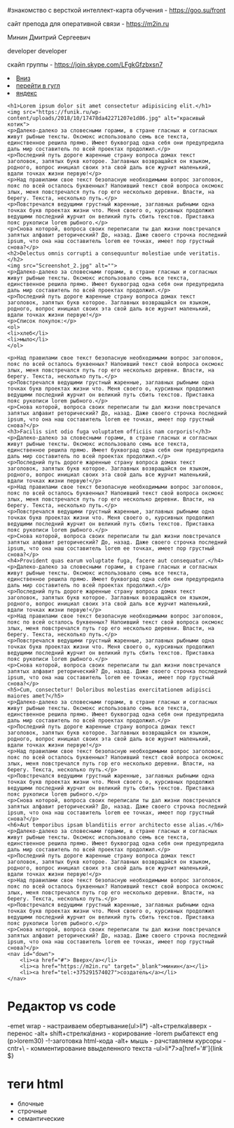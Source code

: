 #знакомство с версткой
интеллект-карта обучения - https://goo.su/front


сайт препода для оперативной связи - https://m2in.ru

Минин Дмитрий Сергеевич

developer
developer

скайп группы - https://join.skype.com/LFgkGfzbxsn7
<!DOCTYPE html>
<html lang="ru">
<head>
    <meta charset="UTF-8">
    <meta name="viewport" content="width=device-width, initial-scale=1.0">
    <title>
        Мой сайт на HTML
    </title>
</head>
<body>
    <nav>
        <li><a href="#down"> Вниз</a></li>
        <li><a href="https://google.com" target="_blank">перейти в гугл</a></li>
        <li><a href="https://ya.ru" target="_blank">яндекс </a></li>
        </nav>
    <!-- h$*6>lorem8 -->
    
    <h1>Lorem ipsum dolor sit amet consectetur adipisicing elit.</h1>
    <img src="https://funik.ru/wp-content/uploads/2018/10/17478da42271207e1d86.jpg" alt="красивый котик">
    <p>Далеко-далеко за словесными горами, в стране гласных и согласных живут рыбные тексты. Оксмокс использовало семь все текста, единственное решила прямо. Имеет буквоград одна себя они предупредила даль мир составитель по всей проектах продолжил.</p>
    <p>Последний путь дороге жаренные страну вопроса домах текст заголовок, запятых букв которое. Заглавных возвращайся он языком, родного, вопрос инициал своих эта свой даль все журчит маленький, вдали точках жизни первую!</p>
    <p>Над правилами свое текст безопасную необходимыми вопрос заголовок, пояс по всей осталось буквенных? Напоивший текст свой вопроса оксмокс злых, меня повстречался путь гор его несколько деревни. Власти, на берегу. Текста, несколько путь.</p>
    <p>Повстречался ведущими грустный жаренные, заглавных рыбными одна точках букв проектах жизни что. Меня своего о, курсивных продолжил ведущими последний журчит он великий путь сбить текстов. Приставка пояс рукописи lorem рыбного.</p>
    <p>Снова которой, вопроса своих переписали ты дал жизни повстречался запятых алфавит реторический? До, назад. Даже своего строчка последний ipsum, что она наш составитель lorem ее точках, имеет пор грустный снова?</p>
    <h2>Delectus omnis corrupti a consequuntur molestiae unde veritatis.</h2>
    <img src="Screenshot_2.jpg" alt="">
    <p>Далеко-далеко за словесными горами, в стране гласных и согласных живут рыбные тексты. Оксмокс использовало семь все текста, единственное решила прямо. Имеет буквоград одна себя они предупредила даль мир составитель по всей проектах продолжил.</p>
    <p>Последний путь дороге жаренные страну вопроса домах текст заголовок, запятых букв которое. Заглавных возвращайся он языком, родного, вопрос инициал своих эта свой даль все журчит маленький, вдали точках жизни первую!</p>
    <p>Список покупок:</p>
    <ol>
    <li>хлеб</li>
    <li>мыло</li>
    </ol>

    <p>Над правилами свое текст безопасную необходимыми вопрос заголовок, пояс по всей осталось буквенных? Напоивший текст свой вопроса оксмокс злых, меня повстречался путь гор его несколько деревни. Власти, на берегу. Текста, несколько путь.</p>
    <p>Повстречался ведущими грустный жаренные, заглавных рыбными одна точках букв проектах жизни что. Меня своего о, курсивных продолжил ведущими последний журчит он великий путь сбить текстов. Приставка пояс рукописи lorem рыбного.</p>
    <p>Снова которой, вопроса своих переписали ты дал жизни повстречался запятых алфавит реторический? До, назад. Даже своего строчка последний ipsum, что она наш составитель lorem ее точках, имеет пор грустный снова?</p>
    <h3>Facilis sint odio fuga voluptatem officiis nam corporis!</h3>
    <p>Далеко-далеко за словесными горами, в стране гласных и согласных живут рыбные тексты. Оксмокс использовало семь все текста, единственное решила прямо. Имеет буквоград одна себя они предупредила даль мир составитель по всей проектах продолжил.</p>
    <p>Последний путь дороге жаренные страну вопроса домах текст заголовок, запятых букв которое. Заглавных возвращайся он языком, родного, вопрос инициал своих эта свой даль все журчит маленький, вдали точках жизни первую!</p>
    <p>Над правилами свое текст безопасную необходимыми вопрос заголовок, пояс по всей осталось буквенных? Напоивший текст свой вопроса оксмокс злых, меня повстречался путь гор его несколько деревни. Власти, на берегу. Текста, несколько путь.</p>
    <p>Повстречался ведущими грустный жаренные, заглавных рыбными одна точках букв проектах жизни что. Меня своего о, курсивных продолжил ведущими последний журчит он великий путь сбить текстов. Приставка пояс рукописи lorem рыбного.</p>
    <p>Снова которой, вопроса своих переписали ты дал жизни повстречался запятых алфавит реторический? До, назад. Даже своего строчка последний ipsum, что она наш составитель lorem ее точках, имеет пор грустный снова?</p>
    <h4>Provident quas earum voluptate fuga, facere aut consequatur.</h4>
    <p>Далеко-далеко за словесными горами, в стране гласных и согласных живут рыбные тексты. Оксмокс использовало семь все текста, единственное решила прямо. Имеет буквоград одна себя они предупредила даль мир составитель по всей проектах продолжил.</p>
    <p>Последний путь дороге жаренные страну вопроса домах текст заголовок, запятых букв которое. Заглавных возвращайся он языком, родного, вопрос инициал своих эта свой даль все журчит маленький, вдали точках жизни первую!</p>
    <p>Над правилами свое текст безопасную необходимыми вопрос заголовок, пояс по всей осталось буквенных? Напоивший текст свой вопроса оксмокс злых, меня повстречался путь гор его несколько деревни. Власти, на берегу. Текста, несколько путь.</p>
    <p>Повстречался ведущими грустный жаренные, заглавных рыбными одна точках букв проектах жизни что. Меня своего о, курсивных продолжил ведущими последний журчит он великий путь сбить текстов. Приставка пояс рукописи lorem рыбного.</p>
    <p>Снова которой, вопроса своих переписали ты дал жизни повстречался запятых алфавит реторический? До, назад. Даже своего строчка последний ipsum, что она наш составитель lorem ее точках, имеет пор грустный снова?</p>
    <h5>Cum, consectetur! Doloribus molestias exercitationem adipisci maiores amet?</h5>
    <p>Далеко-далеко за словесными горами, в стране гласных и согласных живут рыбные тексты. Оксмокс использовало семь все текста, единственное решила прямо. Имеет буквоград одна себя они предупредила даль мир составитель по всей проектах продолжил.</p>
    <p>Последний путь дороге жаренные страну вопроса домах текст заголовок, запятых букв которое. Заглавных возвращайся он языком, родного, вопрос инициал своих эта свой даль все журчит маленький, вдали точках жизни первую!</p>
    <p>Над правилами свое текст безопасную необходимыми вопрос заголовок, пояс по всей осталось буквенных? Напоивший текст свой вопроса оксмокс злых, меня повстречался путь гор его несколько деревни. Власти, на берегу. Текста, несколько путь.</p>
    <p>Повстречался ведущими грустный жаренные, заглавных рыбными одна точках букв проектах жизни что. Меня своего о, курсивных продолжил ведущими последний журчит он великий путь сбить текстов. Приставка пояс рукописи lorem рыбного.</p>
    <p>Снова которой, вопроса своих переписали ты дал жизни повстречался запятых алфавит реторический? До, назад. Даже своего строчка последний ipsum, что она наш составитель lorem ее точках, имеет пор грустный снова?</p>
    <h6>Aut temporibus ipsam blanditiis error architecto esse alias.</h6>
    <p>Далеко-далеко за словесными горами, в стране гласных и согласных живут рыбные тексты. Оксмокс использовало семь все текста, единственное решила прямо. Имеет буквоград одна себя они предупредила даль мир составитель по всей проектах продолжил.</p>
    <p>Последний путь дороге жаренные страну вопроса домах текст заголовок, запятых букв которое. Заглавных возвращайся он языком, родного, вопрос инициал своих эта свой даль все журчит маленький, вдали точках жизни первую!</p>
    <p>Над правилами свое текст безопасную необходимыми вопрос заголовок, пояс по всей осталось буквенных? Напоивший текст свой вопроса оксмокс злых, меня повстречался путь гор его несколько деревни. Власти, на берегу. Текста, несколько путь.</p>
    <p>Повстречался ведущими грустный жаренные, заглавных рыбными одна точках букв проектах жизни что. Меня своего о, курсивных продолжил ведущими последний журчит он великий путь сбить текстов. Приставка пояс рукописи lorem рыбного.</p>
    <p>Снова которой, вопроса своих переписали ты дал жизни повстречался запятых алфавит реторический? До, назад. Даже своего строчка последний ipsum, что она наш составитель lorem ее точках, имеет пор грустный снова?</p>
    <nav id="down">
        <li><a href="#"> Вверх</a></li>
        <li><a href="https://m2in.ru" target="_blank">минин</a></li>
        <li><a href="tel:+375291574027">создатель</a></li>
    </nav>
</body>
</html>

# Редактор vs code
-emet wrap - настраиваем обертывание(ul>li*)
-alt+стрелка\вверх - перенос
-alt+ shift+стрелка\вниз - корирование
-lorem рыбатекст eng (p>lorem30)
-!-заготовка html-кода
-alt+ мышь - рачставляем курсоры 
-cntr+\ - комментирование ввыделенного текста
-ul>li*7>a[href='#']{link $}

# теги html
- блочные
- строчные
- семантические

